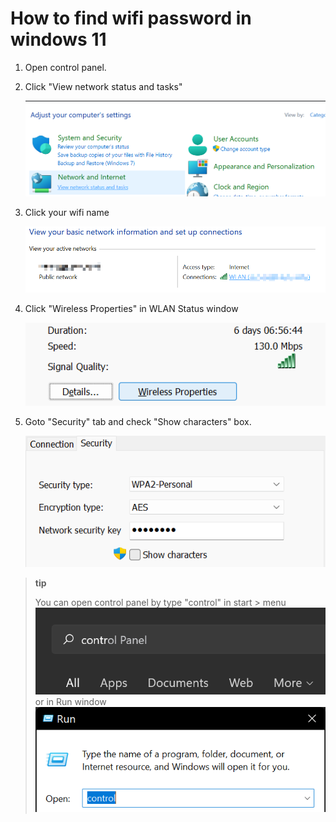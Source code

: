 # How to find wifi password in windows 11

1. Open control panel.

1. Click "View network status and tasks"

    ![control panel](./Clip_20220628_151606.png)

1. Click your wifi name

    ![network](./Clip_20220628_151710.png)

1. Click "Wireless Properties" in WLAN Status window

    ![WLAN Status window](./Clip_20220628_151917.png)

1. Goto "Security" tab and check "Show characters" box.

    ![Security](./Clip_20220628_151947.png)

> **tip**
>
> You can open control panel by type "control" in start > menu
> ![start menu](./Clip_20220628_224137.png)
> or in Run window
> ![run window](./Clip_20220628_224256.png)
